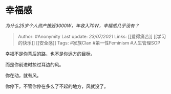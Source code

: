# 幸福感
*为什么25岁个人资产接近3000W，年收入70W，幸福感几乎没有？*

> Author: #Anonymity
Last update: *23/07/2021* 
Links: [[爱得痛苦]] [[学习的快乐]] [[安全感]]
Tags:  #家族Clan #第一性Feminism #人生管理SOP 



幸福不是你背后的路，也不是你远方的目标，

而是你前进时掠过耳边的风。

你在动，就有风。

你停下，不管你停在多么了不起的地方，风就没了。



